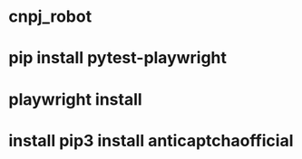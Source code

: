# cnpj_robot

# pip install pytest-playwright
# playwright install

# install pip3 install anticaptchaofficial
